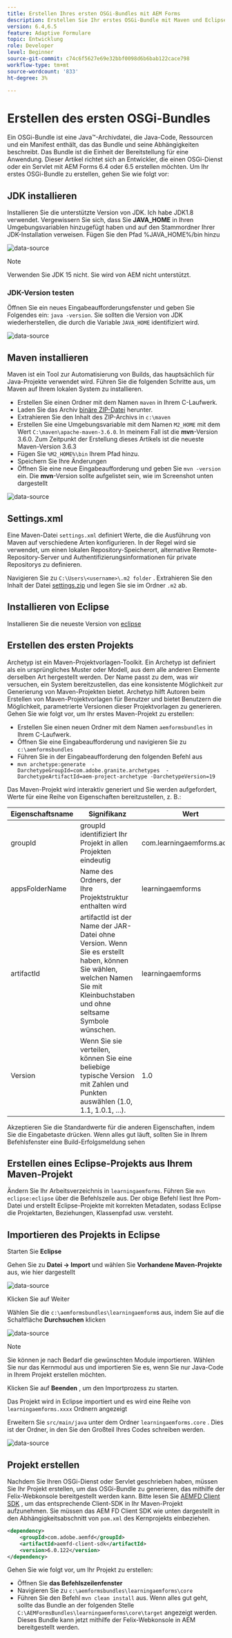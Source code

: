 ```yaml
---
title: Erstellen Ihres ersten OSGi-Bundles mit AEM Forms
description: Erstellen Sie Ihr erstes OSGi-Bundle mit Maven und Eclipse
version: 6.4,6.5
feature: Adaptive Formulare
topic: Entwicklung
role: Developer
level: Beginner
source-git-commit: c74c6f5627e69e32bbf0098d6b6bab122cace798
workflow-type: tm+mt
source-wordcount: '833'
ht-degree: 3%

---
```



# Erstellen des ersten OSGi-Bundles

Ein OSGi-Bundle ist eine Java™-Archivdatei, die Java-Code, Ressourcen und ein Manifest enthält, das das Bundle und seine Abhängigkeiten beschreibt. Das Bundle ist die Einheit der Bereitstellung für eine Anwendung. Dieser Artikel richtet sich an Entwickler, die einen OSGi-Dienst oder ein Servlet mit AEM Forms 6.4 oder 6.5 erstellen möchten. Um Ihr erstes OSGi-Bundle zu erstellen, gehen Sie wie folgt vor:


## JDK installieren

Installieren Sie die unterstützte Version von JDK. Ich habe JDK1.8 verwendet. Vergewissern Sie sich, dass Sie **JAVA_HOME** in Ihren Umgebungsvariablen hinzugefügt haben und auf den Stammordner Ihrer JDK-Installation verweisen.
Fügen Sie den Pfad %JAVA_HOME%/bin hinzu

![data-source](assets/java-home.JPG)

>[!NOTE]
> Verwenden Sie JDK 15 nicht. Sie wird von AEM nicht unterstützt.

### JDK-Version testen

Öffnen Sie ein neues Eingabeaufforderungsfenster und geben Sie Folgendes ein: `java -version`. Sie sollten die Version von JDK wiederherstellen, die durch die Variable `JAVA_HOME` identifiziert wird.

![data-source](assets/java-version.JPG)

## Maven installieren

Maven ist ein Tool zur Automatisierung von Builds, das hauptsächlich für Java-Projekte verwendet wird. Führen Sie die folgenden Schritte aus, um Maven auf Ihrem lokalen System zu installieren.

* Erstellen Sie einen Ordner mit dem Namen `maven` in Ihrem C-Laufwerk.
* Laden Sie das Archiv [binäre ZIP-Datei](http://maven.apache.org/download.cgi) herunter.
* Extrahieren Sie den Inhalt des ZIP-Archivs in `c:\maven`
* Erstellen Sie eine Umgebungsvariable mit dem Namen `M2_HOME` mit dem Wert `C:\maven\apache-maven-3.6.0`. In meinem Fall ist die **mvn**-Version 3.6.0. Zum Zeitpunkt der Erstellung dieses Artikels ist die neueste Maven-Version 3.6.3
* Fügen Sie `%M2_HOME%\bin` Ihrem Pfad hinzu.
* Speichern Sie Ihre Änderungen
* Öffnen Sie eine neue Eingabeaufforderung und geben Sie `mvn -version` ein. Die **mvn**-Version sollte aufgelistet sein, wie im Screenshot unten dargestellt

![data-source](assets/mvn-version.JPG)

## Settings.xml

Eine Maven-Datei `settings.xml` definiert Werte, die die Ausführung von Maven auf verschiedene Arten konfigurieren. In der Regel wird sie verwendet, um einen lokalen Repository-Speicherort, alternative Remote-Repository-Server und Authentifizierungsinformationen für private Repositorys zu definieren.

Navigieren Sie zu `C:\Users\<username>\.m2 folder` .
Extrahieren Sie den Inhalt der Datei [settings.zip](assets/settings.zip) und legen Sie sie im Ordner `.m2` ab.

## Installieren von Eclipse

Installieren Sie die neueste Version von [eclipse](https://www.eclipse.org/downloads/)

## Erstellen des ersten Projekts

Archetyp ist ein Maven-Projektvorlagen-Toolkit. Ein Archetyp ist definiert als ein ursprüngliches Muster oder Modell, aus dem alle anderen Elemente derselben Art hergestellt werden. Der Name passt zu dem, was wir versuchen, ein System bereitzustellen, das eine konsistente Möglichkeit zur Generierung von Maven-Projekten bietet. Archetyp hilft Autoren beim Erstellen von Maven-Projektvorlagen für Benutzer und bietet Benutzern die Möglichkeit, parametrierte Versionen dieser Projektvorlagen zu generieren.
Gehen Sie wie folgt vor, um Ihr erstes Maven-Projekt zu erstellen:

* Erstellen Sie einen neuen Ordner mit dem Namen `aemformsbundles` in Ihrem C-Laufwerk.
* Öffnen Sie eine Eingabeaufforderung und navigieren Sie zu `c:\aemformsbundles`
* Führen Sie in der Eingabeaufforderung den folgenden Befehl aus
* `mvn archetype:generate  -DarchetypeGroupId=com.adobe.granite.archetypes  -DarchetypeArtifactId=aem-project-archetype -DarchetypeVersion=19`

Das Maven-Projekt wird interaktiv generiert und Sie werden aufgefordert, Werte für eine Reihe von Eigenschaften bereitzustellen, z. B.:

| Eigenschaftsname | Signifikanz | Wert |
------------------------|---------------------------------------|---------------------
| groupId | groupId identifiziert Ihr Projekt in allen Projekten eindeutig | com.learningaemforms.adobe |
| appsFolderName | Name des Ordners, der Ihre Projektstruktur enthalten wird | learningaemforms |
| artifactId | artifactId ist der Name der JAR-Datei ohne Version. Wenn Sie es erstellt haben, können Sie wählen, welchen Namen Sie mit Kleinbuchstaben und ohne seltsame Symbole wünschen. | learningaemforms |
| Version | Wenn Sie sie verteilen, können Sie eine beliebige typische Version mit Zahlen und Punkten auswählen (1.0, 1.1, 1.0.1, ...). | 1.0 |

Akzeptieren Sie die Standardwerte für die anderen Eigenschaften, indem Sie die Eingabetaste drücken.
Wenn alles gut läuft, sollten Sie in Ihrem Befehlsfenster eine Build-Erfolgsmeldung sehen

## Erstellen eines Eclipse-Projekts aus Ihrem Maven-Projekt

Ändern Sie Ihr Arbeitsverzeichnis in `learningaemforms`.
Führen Sie `mvn eclipse:eclipse` über die Befehlszeile aus.
Der obige Befehl liest Ihre Pom-Datei und erstellt Eclipse-Projekte mit korrekten Metadaten, sodass Eclipse die Projektarten, Beziehungen, Klassenpfad usw. versteht.

## Importieren des Projekts in Eclipse

Starten Sie **Eclipse**

Gehen Sie zu **Datei -> Import** und wählen Sie **Vorhandene Maven-Projekte** aus, wie hier dargestellt

![data-source](assets/import-mvn-project.JPG)

Klicken Sie auf Weiter

Wählen Sie die `c:\aemformsbundles\learningaemform`s aus, indem Sie auf die Schaltfläche **Durchsuchen** klicken

![data-source](assets/select-mvn-project.JPG)

>[!NOTE]
>Sie können je nach Bedarf die gewünschten Module importieren. Wählen Sie nur das Kernmodul aus und importieren Sie es, wenn Sie nur Java-Code in Ihrem Projekt erstellen möchten.

Klicken Sie auf **Beenden** , um den Importprozess zu starten.

Das Projekt wird in Eclipse importiert und es wird eine Reihe von `learningaemforms.xxxx` Ordnern angezeigt

Erweitern Sie `src/main/java` unter dem Ordner `learningaemforms.core` . Dies ist der Ordner, in den Sie den Großteil Ihres Codes schreiben werden.

![data-source](assets/learning-core.JPG)

## Projekt erstellen

Nachdem Sie Ihren OSGi-Dienst oder Servlet geschrieben haben, müssen Sie Ihr Projekt erstellen, um das OSGi-Bundle zu generieren, das mithilfe der Felix-Webkonsole bereitgestellt werden kann. Bitte lesen Sie [AEMFD Client SDK](https://repo.adobe.com/nexus/content/repositories/public/com/adobe/aemfd/aemfd-client-sdk/) , um das entsprechende Client-SDK in Ihr Maven-Projekt aufzunehmen. Sie müssen das AEM FD Client SDK wie unten dargestellt in den Abhängigkeitsabschnitt von `pom.xml` des Kernprojekts einbeziehen.

```xml
<dependency>
    <groupId>com.adobe.aemfd</groupId>
    <artifactId>aemfd-client-sdk</artifactId>
    <version>6.0.122</version>
</dependency>
```

Gehen Sie wie folgt vor, um Ihr Projekt zu erstellen:

* Öffnen Sie **das Befehlszeilenfenster**
* Navigieren Sie zu `c:\aemformsbundles\learningaemforms\core`
* Führen Sie den Befehl `mvn clean install` aus.
Wenn alles gut geht, sollte das Bundle an der folgenden Stelle `C:\AEMFormsBundles\learningaemforms\core\target` angezeigt werden. Dieses Bundle kann jetzt mithilfe der Felix-Webkonsole in AEM bereitgestellt werden.
